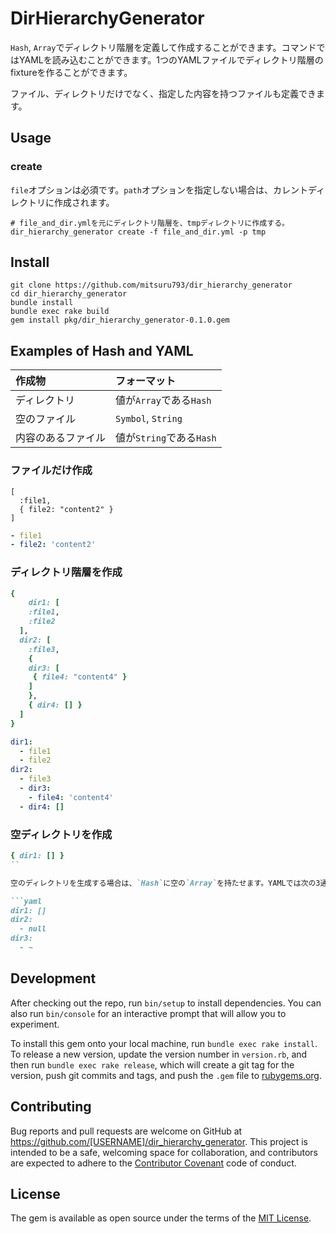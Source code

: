 # DirHierarchyGenerator

`Hash`, `Array`でディレクトリ階層を定義して作成することができます。コマンドではYAMLを読み込むことができます。1つのYAMLファイルでディレクトリ階層のfixtureを作ることができます。

ファイル、ディレクトリだけでなく、指定した内容を持つファイルも定義できます。

## Usage

### create

`file`オプションは必須です。`path`オプションを指定しない場合は、カレントディレクトリに作成されます。

```
# file_and_dir.ymlを元にディレクトリ階層を、tmpディレクトリに作成する。
dir_hierarchy_generator create -f file_and_dir.yml -p tmp
```

## Install

```
git clone https://github.com/mitsuru793/dir_hierarchy_generator
cd dir_hierarchy_generator
bundle install
bundle exec rake build
gem install pkg/dir_hierarchy_generator-0.1.0.gem
```

## Examples of Hash and YAML

| 作成物             | フォーマット             |
|:-------------------|:-------------------------|
| ディレクトリ       | 値が`Array`である`Hash`  |
| 空のファイル       | `Symbol`, `String`       |
| 内容のあるファイル | 値が`String`である`Hash` |

### ファイルだけ作成

```
[
  :file1,
  { file2: "content2" }
]
```

```yaml
- file1
- file2: 'content2'
```

### ディレクトリ階層を作成

```ruby
{
    dir1: [
    :file1,
    :file2
  ],
  dir2: [
    :file3,
    {
    dir3: [
     { file4: "content4" }
    ]
    },
    { dir4: [] }
  ]
}
```

```yaml
dir1:
  - file1
  - file2
dir2:
  - file3
  - dir3:
    - file4: 'content4'
  - dir4: []
```

### 空ディレクトリを作成

```ruby
{ dir1: [] }
``

空のディレクトリを生成する場合は、`Hash`に空の`Array`を持たせます。YAMLでは次の3通りの書き方があります。

```yaml
dir1: []
dir2:
  - null
dir3:
  - ~
```

## Development

After checking out the repo, run `bin/setup` to install dependencies. You can also run `bin/console` for an interactive prompt that will allow you to experiment.

To install this gem onto your local machine, run `bundle exec rake install`. To release a new version, update the version number in `version.rb`, and then run `bundle exec rake release`, which will create a git tag for the version, push git commits and tags, and push the `.gem` file to [rubygems.org](https://rubygems.org).

## Contributing

Bug reports and pull requests are welcome on GitHub at https://github.com/[USERNAME]/dir_hierarchy_generator. This project is intended to be a safe, welcoming space for collaboration, and contributors are expected to adhere to the [Contributor Covenant](http://contributor-covenant.org) code of conduct.


## License

The gem is available as open source under the terms of the [MIT License](http://opensource.org/licenses/MIT).


